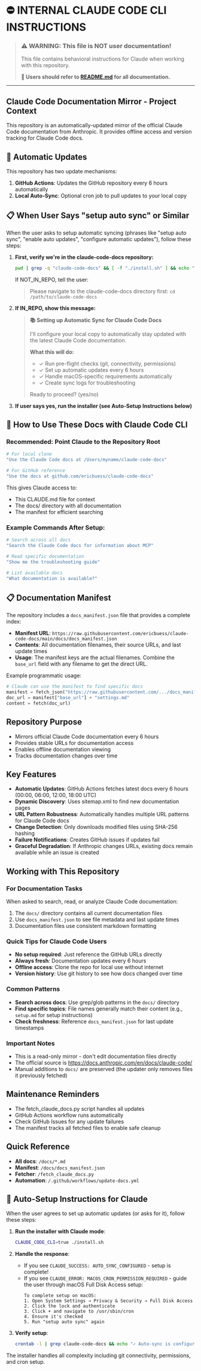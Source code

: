 # ⛔ INTERNAL CLAUDE CODE CLI INSTRUCTIONS

> ### ⚠️ WARNING: This file is NOT user documentation!
> 
> This file contains behavioral instructions for Claude when working with this repository.
> 
> **🚨 Users should refer to [README.md](README.md) for all documentation.**

---

## Claude Code Documentation Mirror - Project Context

This repository is an automatically-updated mirror of the official Claude Code documentation from Anthropic. It provides offline access and version tracking for Claude Code docs.

## 🔄 Automatic Updates

This repository has two update mechanisms:
1. **GitHub Actions**: Updates the GitHub repository every 6 hours automatically
2. **Local Auto-Sync**: Optional cron job to pull updates to your local copy

## 📋 When User Says "setup auto sync" or Similar

When the user asks to setup automatic syncing (phrases like "setup auto sync", "enable auto updates", "configure automatic updates"), follow these steps:

1. **First, verify we're in the claude-code-docs repository:**
   ```bash
   pwd | grep -q "claude-code-docs" && [ -f "./install.sh" ] && echo "IN_REPO" || echo "NOT_IN_REPO"
   ```
   
   If NOT_IN_REPO, tell the user:
   > Please navigate to the claude-code-docs directory first:
   > `cd /path/to/claude-code-docs`

2. **If IN_REPO, show this message:**
   > **📚 Setting up Automatic Sync for Claude Code Docs**
   > 
   > I'll configure your local copy to automatically stay updated with the latest Claude Code documentation.
   > 
   > **What this will do:**
   > - ✓ Run pre-flight checks (git, connectivity, permissions)
   > - ✓ Set up automatic updates every 6 hours
   > - ✓ Handle macOS-specific requirements automatically
   > - ✓ Create sync logs for troubleshooting
   > 
   > Ready to proceed? (yes/no)

3. **If user says yes, run the installer (see Auto-Setup Instructions below)**

## 🚀 How to Use These Docs with Claude Code CLI

### Recommended: Point Claude to the Repository Root

```bash
# For local clone
"Use the Claude Code docs at /Users/myname/claude-code-docs"

# For GitHub reference  
"Use the docs at github.com/ericbuess/claude-code-docs"
```

This gives Claude access to:
- This CLAUDE.md file for context
- The docs/ directory with all documentation
- The manifest for efficient searching

### Example Commands After Setup:

```bash
# Search across all docs
"Search the Claude Code docs for information about MCP"

# Read specific documentation
"Show me the troubleshooting guide"

# List available docs
"What documentation is available?"
```

## 📋 Documentation Manifest

The repository includes a `docs_manifest.json` file that provides a complete index:
- **Manifest URL**: `https://raw.githubusercontent.com/ericbuess/claude-code-docs/main/docs/docs_manifest.json`
- **Contents**: All documentation filenames, their source URLs, and last update times
- **Usage**: The manifest keys are the actual filenames. Combine the `base_url` field with any filename to get the direct URL.

Example programmatic usage:
```python
# Claude can use the manifest to find specific docs
manifest = fetch_json("https://raw.githubusercontent.com/.../docs_manifest.json")
doc_url = manifest["base_url"] + "settings.md"
content = fetch(doc_url)
```

## Repository Purpose
- Mirrors official Claude Code documentation every 6 hours
- Provides stable URLs for documentation access
- Enables offline documentation viewing
- Tracks documentation changes over time

## Key Features
- **Automatic Updates**: GitHub Actions fetches latest docs every 6 hours (00:00, 06:00, 12:00, 18:00 UTC)
- **Dynamic Discovery**: Uses sitemap.xml to find new documentation pages
- **URL Pattern Robustness**: Automatically handles multiple URL patterns for Claude Code docs
- **Change Detection**: Only downloads modified files using SHA-256 hashing
- **Failure Notifications**: Creates GitHub issues if updates fail
- **Graceful Degradation**: If Anthropic changes URLs, existing docs remain available while an issue is created

## Working with This Repository

### For Documentation Tasks
When asked to search, read, or analyze Claude Code documentation:
1. The `docs/` directory contains all current documentation files
2. Use `docs_manifest.json` to see file metadata and last update times
3. Documentation files use consistent markdown formatting

### Quick Tips for Claude Code Users
- **No setup required**: Just reference the GitHub URLs directly
- **Always fresh**: Documentation updates every 6 hours
- **Offline access**: Clone the repo for local use without internet
- **Version history**: Use git history to see how docs changed over time

### Common Patterns
- **Search across docs**: Use grep/glob patterns in the `docs/` directory
- **Find specific topics**: File names generally match their content (e.g., `setup.md` for setup instructions)
- **Check freshness**: Reference `docs_manifest.json` for last update timestamps

### Important Notes
- This is a read-only mirror - don't edit documentation files directly
- The official source is https://docs.anthropic.com/en/docs/claude-code/
- Manual additions to `docs/` are preserved (the updater only removes files it previously fetched)

## Maintenance Reminders
- The fetch_claude_docs.py script handles all updates
- GitHub Actions workflow runs automatically
- Check GitHub Issues for any update failures
- The manifest tracks all fetched files to enable safe cleanup

## Quick Reference
- **All docs**: `/docs/*.md`
- **Manifest**: `/docs/docs_manifest.json`
- **Fetcher**: `/fetch_claude_docs.py`
- **Automation**: `/.github/workflows/update-docs.yml`

## 🤖 Auto-Setup Instructions for Claude

When the user agrees to set up automatic updates (or asks for it), follow these steps:

1. **Run the installer with Claude mode**:
   ```bash
   CLAUDE_CODE_CLI=true ./install.sh
   ```

2. **Handle the response**:
   - If you see `CLAUDE_SUCCESS: AUTO_SYNC_CONFIGURED` - setup is complete!
   - If you see `CLAUDE_ERROR: MACOS_CRON_PERMISSION_REQUIRED` - guide the user through macOS Full Disk Access setup:
     ```
     To complete setup on macOS:
     1. Open System Settings → Privacy & Security → Full Disk Access
     2. Click the lock and authenticate
     3. Click + and navigate to /usr/sbin/cron
     4. Ensure it's checked
     5. Run "setup auto sync" again
     ```

3. **Verify setup**:
   ```bash
   crontab -l | grep claude-code-docs && echo "✓ Auto-sync is configured"
   ```

The installer handles all complexity including git connectivity, permissions, and cron setup.